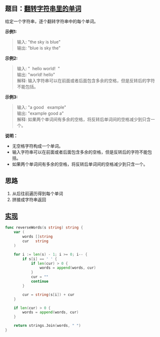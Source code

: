 ## 题目：[翻转字符串里的单词](https://leetcode-cn.com/problems/reverse-words-in-a-string/)

给定一个字符串，逐个翻转字符串中的每个单词。

**示例1:**
>输入: "the sky is blue"  
输出: "blue is sky the"

**示例2:**
>输入: "  hello world!  "  
输出: "world! hello"  
解释: 输入字符串可以在前面或者后面包含多余的空格，但是反转后的字符不能包括。

**示例3:**
>输入: "a good   example"  
输出: "example good a"  
解释: 如果两个单词间有多余的空格，将反转后单词间的空格减少到只含一个。

**说明：**

* 无空格字符构成一个单词。
* 输入字符串可以在前面或者后面包含多余的空格，但是反转后的字符不能包括。
* 如果两个单词间有多余的空格，将反转后单词间的空格减少到只含一个。

## 思路
1. 从后往前遍历得到每个单词
2. 拼接成字符串返回

## [实现](https://github.com/mzmuer/leetcode/blob/master/question151/answer_test.go)
```go
func reverseWords(s string) string {
	var (
		words []string
		cur   string
	)

	for i := len(s) - 1; i >= 0; i-- {
		if s[i] == ' ' {
			if len(cur) > 0 {
				words = append(words, cur)
			}
			cur = ""
			continue
		}

		cur = string(s[i]) + cur
	}

	if len(cur) > 0 {
		words = append(words, cur)
	}

	return strings.Join(words, " ")
}
```
